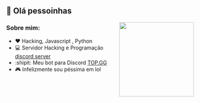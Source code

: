 
## 👋 Olá pessoinhas 



<img align='right' src='https://user-images.githubusercontent.com/5713670/87202985-820dcb80-c2b6-11ea-9f56-7ec461c497c3.gif' width='200"'>


### Sobre mim:
- :heart: Hacking, Javascript , Python
- 💻 Servidor Hacking e Programação [discord server](https://discord.gg/cvBFQWczRt)
- :shipit: Meu bot para Discord [TOP.GG](https://top.gg/bot/687035920452550687)
- 🎮 Infelizmente sou péssima em lol


